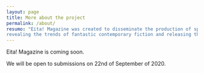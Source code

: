 ```yaml
---
layout: page
title: More about the project
permalink: /about/
resumo: "Eita! Magazine was created to disseminate the production of speculative Brazilian narratives (SFF) to the foreign public, 
revealing the trends of fantastic contemporary fiction and releasing the Brazilian works to the anglophone literary market."
---
```


Eita! Magazine is coming soon. 

We will be open to submissions on 22nd of September of 2020.
